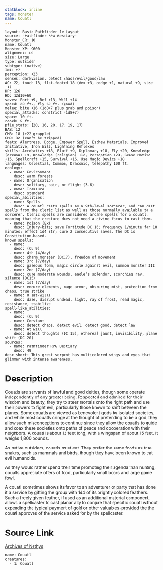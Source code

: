 ```yaml
---
statblock: inline
tags: monster
name: Couatl
---
```

```statblock
layout: Basic Pathfinder 1e Layout
source: "Pathfinder RPG Bestiary"
Monster_CR: 10
name: Couatl
Monster_XP: 9600
alignment: LG
size: Large
type: outsider
subtype: (native)
INI: +7
perception: +23
senses: darkvision, detect chaos/evil/good/law
AC: 22, touch 13, flat-footed 18 (dex +3, dodge +1, natural +9, size -1)
HP: 126
HD: 12d10+60
saves: Fort +9, Ref +13, Will +14
speed: 20 ft., fly 60 ft. (good)
melee: bite +16 (1d8+7 plus grab and poison)
special_attacks: constrict (1d8+7)
space: 10 ft.
reach: 5 ft.
pf1e_stats: [20, 16, 20, 17, 19, 17]
BAB: 12
CMB: 18 (+22 grapple)
CMD: 32 (can’t be tripped)
feats: Alertness, Dodge, Empower Spell, Eschew Materials, Improved Initiative, Iron Will, Lightning Reflexes
skills: Acrobatics +18, Bluff +9, Diplomacy +18, Fly +20, Knowledge (arcana) +9, Knowledge (religion) +12, Perception +23, Sense Motive +15, Spellcraft +15, Survival +16, Use Magic Device +18
languages: Celestial, Common, Draconic, telepathy 100 ft.
ecology:
  - name: Environment
    desc: warm forests
  - name: Organisation
    desc: solitary, pair, or flight (3-6)
  - name: Treasure
    desc: standard
special_abilities:
  - name: Spells
    desc: A couatl casts spells as a 9th-level sorcerer, and can cast spells from the cleric list as well as those normally available to a sorcerer. Cleric spells are considered arcane spells for a couatl, meaning that the creature does not need a divine focus to cast them.
  - name: Poison (Ex)
    desc: Injury-bite; save Fortitude DC 16; frequency 1/minute for 10 minutes; effect 1d4 Str; cure 2 consecutive saves. The DC is Constitution-based.
known_spells:
  - name:
    desc: (CL 9)
  - name: 4th (4/day)
    desc: charm monster (DC17), freedom of movement
  - name: 3rd (7/day)
    desc: gaseous form, magic circle against evil, summon monster III
  - name: 2nd (7/day)
    desc: cure moderate wounds, eagle’s splendor, scorching ray, silence (DC15)
  - name: 1st (7/day)
    desc: endure elements, mage armor, obscuring mist, protection from chaos, true strike
  - name: 0 (at-will)
    desc: daze, disrupt undead, light, ray of frost, read magic, resistance, stabilize
spell-like_abilities:
  - name:
    desc: (CL 9)
  - name: Constant
    desc: detect chaos, detect evil, detect good, detect law
  - name: At will
    desc: detect thoughts (DC 15), ethereal jaunt, invisibility, plane shift (DC 20)
sources:
  - name: Pathfinder RPG Bestiary
    desc: 49
desc_short: This great serpent has multicolored wings and eyes that glimmer with intense awareness.
```
# Description
Couatls are servants of lawful and good deities, though some operate independently of any greater being. Respected and admired for their wisdom and beauty, they try to steer mortals onto the right path and use their powers to fight evil, particularly those known to shift between the planes. Some couatls are viewed as benevolent gods by isolated societies, and while most couatls cringe at the thought of pretending to be a god, they allow such misconceptions to continue since they allow the couatls to guide and coax these societies onto paths of peace and cooperation with their neighbors. A couatl is about 12 feet long, with a wingspan of about 15 feet. It weighs 1,800 pounds.

As native outsiders, couatls must eat. They prefer the same foods as true snakes, such as mammals and birds, though they have been known to eat evil humanoids.

As they would rather spend their time promoting their agenda than hunting, couatls appreciate offers of food, particularly small boars and large game fowl.

A couatl sometimes shows its favor to an adventurer or party that has done it a service by gifting the group with 1d4 of its brightly colored feathers. Such a freely given feather, if used as an additional material component, allows a spellcaster to cast planar ally to conjure that specific couatl without expending the typical payment of gold or other valuables-provided the the couatl approves of the service asked for by the spellcaster.
# Source Link
[Archives of Nethys](https://aonprd.com/MonsterDisplay.aspx?ItemName=Couatl)
```encounter-table
name: Couatl
creatures:
  - 1: Couatl
```
